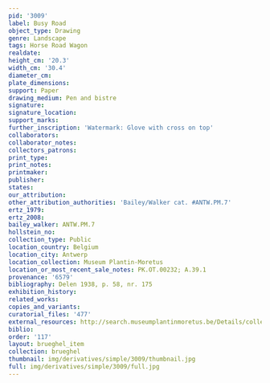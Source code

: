 ```yaml
---
pid: '3009'
label: Busy Road
object_type: Drawing
genre: Landscape
tags: Horse Road Wagon
realdate: 
height_cm: '20.3'
width_cm: '30.4'
diameter_cm: 
plate_dimensions: 
support: Paper
drawing_medium: Pen and bistre
signature: 
signature_location: 
support_marks: 
further_inscription: 'Watermark: Glove with cross on top'
collaborators: 
collaborator_notes: 
collectors_patrons: 
print_type: 
print_notes: 
printmaker: 
publisher: 
states: 
our_attribution: 
other_attribution_authorities: 'Bailey/Walker cat. #ANTW.PM.7'
ertz_1979: 
ertz_2008: 
bailey_walker: ANTW.PM.7
hollstein_no: 
collection_type: Public
location_country: Belgium
location_city: Antwerp
location_collection: Museum Plantin-Moretus
location_or_most_recent_sale_notes: PK.OT.00232; A.39.1
provenance: '6579'
bibliography: Delen 1938, p. 58, nr. 175
exhibition_history: 
related_works: 
copies_and_variants: 
curatorial_files: '477'
external_resources: http://search.museumplantinmoretus.be/Details/collect/276964
biblio: 
order: '117'
layout: brueghel_item
collection: brueghel
thumbnail: img/derivatives/simple/3009/thumbnail.jpg
full: img/derivatives/simple/3009/full.jpg
---
```


